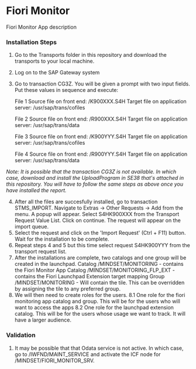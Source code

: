 # Fiori Monitor
Fiori Monitor App description

### Installation Steps
1.  Go to the Transports folder in this repository and download the transports to your local machine.
2.  Log on to the SAP Gateway system
3.  Go to transaction CG3Z. You will be given a prompt with two input fields. Put these values in sequence and execute:
    
    File 1
    Source file on front end: <File path in your local machine>/K900XXX.S4H
    Target file on application server: /usr/sap/trans/cofiles
    
    File 2
    Source file on front end: <File path in your local machine>/R900XXX.S4H
    Target file on application server: /usr/sap/trans/data
  
    File 3
    Source file on front end: <File path in your local machine>/K900YYY.S4H
    Target file on application server: /usr/sap/trans/cofiles
    
    File 4
    Source file on front end: <File path in your local machine>/R900YYY.S4H
    Target file on application server: /usr/sap/trans/data
 
 *Note: It is possible that the transaction CG3Z is not available. In which case, download and install the UploadProgram in SE38 that's attached in this repository. You will have to follow the same steps as above once you have installed the report.*
 
 4. After all the files are succesfully installed, go to transaction STMS_IMPORT. Navigate to Extras -> Other Requests -> Add from the menu. A popup will appear. Select S4HK900XXX from the Transport Request Value List. Click on continue. The request will appear on the import queue. 
 5. Select the request and click on the 'Import Request' (Ctrl + F11) button. Wait for the installation to be complete. 
 6. Repeat steps 4 and 5 but this time select request S4HK900YYY from the transport request list.
 7. After the installations are complete, two catalogs and one group will be created in the launchpad. 
    Catalog /MINDSET/MONITORING - contains the Fiori Monitor App
    Catalog /MINDSET/MONITORING_FLP_EXT - contains the Fiori Launchpad Extension target mapping
    Group /MINDSET/MONITORING - Will contain the tile. This can be overridden by assigning the tile to any preferred group.
 8. We will then need to create roles for the users. 
    8.1 One role for the fiori monitoring app catalog and group. This will be for the users who will want to access the apps
    8.2 One role for the launchpad extension catalog. This will be for the users whose usage we want to track. It will have a larger audience.
 
 ### Validation 
 1. It may be possible that that Odata service is not active. In which case, go to /IWFND/MAINT_SERVICE and activate the ICF node for /MINDSET/FIORI_MONITOR_SRV.
 
 

